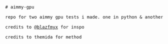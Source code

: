 <pre>
# aimmy-gpu

repo for two aimmy gpu tests i made. one in python & another in c++, fast & simple.

credits to <a href="https://github.com/blazfmyx">@blazfmyx</a> for inspo<br>
credits to themida for method
</pre>
